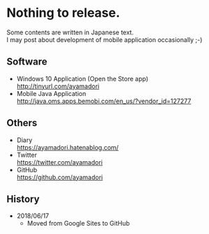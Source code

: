 # Nothing to release.

Some contents are written in Japanese text.  
I may post about development of mobile application occasionally ;-)

## Software
- Windows 10 Application (Open the Store app)  
http://tinyurl.com/ayamadori
- Mobile Java Application  
http://java.oms.apps.bemobi.com/en_us/?vendor_id=127277

## Others
- Diary  
https://ayamadori.hatenablog.com/
- Twitter  
https://twitter.com/ayamadori
- GitHub  
https://github.com/ayamadori

## History
- 2018/06/17
  * Moved from Google Sites to GitHub
